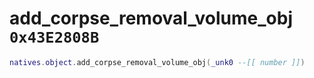 # add_corpse_removal_volume_obj `0x43E2808B`

```lua
natives.object.add_corpse_removal_volume_obj(_unk0 --[[ number ]])
```
